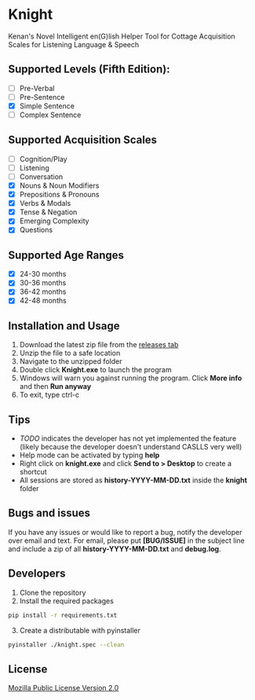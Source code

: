 # Knight

Kenan's Novel Intelligent en(G)lish Helper Tool for Cottage Acquisition Scales for Listening Language & Speech

## Supported Levels (Fifth Edition):

- [ ] Pre-Verbal
- [ ] Pre-Sentence
- [x] Simple Sentence
- [ ] Complex Sentence

## Supported Acquisition Scales

- [ ] Cognition/Play
- [ ] Listening
- [ ] Conversation
- [x] Nouns & Noun Modifiers
- [x] Prepositions & Pronouns
- [x] Verbs & Modals
- [x] Tense & Negation
- [x] Emerging Complexity
- [x] Questions

## Supported Age Ranges

- [x] 24-30 months
- [x] 30-36 months
- [x] 36-42 months
- [x] 42-48 months

## Installation and Usage

1. Download the latest zip file from the [releases tab](https://github.com/KenanTurner/caslls-knight/releases)
2. Unzip the file to a safe location
3. Navigate to the unzipped folder
4. Double click **Knight.exe** to launch the program
5. Windows will warn you against running the program. Click **More info** and then **Run anyway**
6. To exit, type ctrl-c

## Tips

- *TODO* indicates the developer has not yet implemented the feature (likely because the developer doesn't understand CASLLS very well)
- Help mode can be activated by typing **help**
- Right click on **knight.exe** and click **Send to > Desktop** to create a shortcut
- All sessions are stored as **history-YYYY-MM-DD.txt** inside the **knight** folder

## Bugs and issues

If you have any issues or would like to report a bug, notify the developer over email and text.
For email, please put **[BUG/ISSUE]** in the subject line and include a zip of all **history-YYYY-MM-DD.txt** and **debug.log**.

## Developers

1. Clone the repository
2. Install the required packages
```bash
pip install -r requirements.txt
```
3. Create a distributable with pyinstaller
```bash
pyinstaller ./knight.spec --clean
```

## License

[Mozilla Public License Version 2.0](/LICENSE)